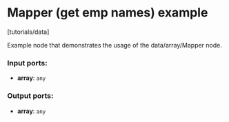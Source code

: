 # Mapper (get emp names) example

[tutorials/data]

Example node that demonstrates the usage of the data/array/Mapper node.

### Input ports:

* __array__: `any`


### Output ports:

* __array__: `any`


